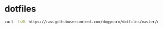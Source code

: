 # dotfiles

```sh
curl -fsSL https://raw.githubusercontent.com/dogyearm/dotfiles/master/etc/init.sh | sh
```
